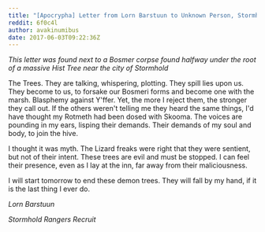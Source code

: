 ```yaml
---
title: "[Apocrypha] Letter from Lorn Barstuun to Unknown Person, Stormhold, 4E 223"
reddit: 6f0c4l
author: avakinumibus
date: 2017-06-03T09:22:36Z
---
```


*This letter was found next to a Bosmer corpse found halfway under the root of a massive Hist Tree near the city of Stormhold*

The Trees. They are talking, whispering, plotting. They spill lies upon us. They become to us, to forsake our Bosmeri forms and become one with the marsh. Blasphemy against Y'ffer. Yet, the more I reject them, the stronger they call out. If the others weren't telling me they heard the same things, I'd have thought my Rotmeth had been dosed with Skooma. The voices are pounding in my ears, lisping their demands. Their demands of my soul and body, to join the hive. 

I thought it was myth. The Lizard freaks were right that they were sentient, but not of their intent. These trees are evil and must be stopped. I can feel their presence, even as I lay at the inn, far away from their maliciousness.

I will start tomorrow to end these demon trees. They will fall by my hand, if it is the last thing I ever do. 

*Lorn Barstuun*


*Stormhold Rangers Recruit*
